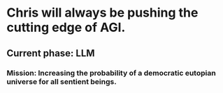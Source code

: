 # Chris will always be pushing the cutting edge of AGI.

## Current phase: LLM

### Mission: Increasing the probability of a democratic eutopian universe for all sentient beings.
